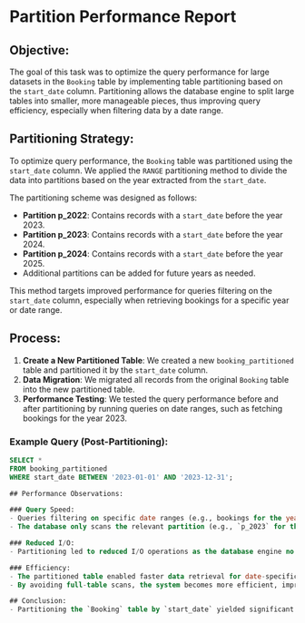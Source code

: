 # Partition Performance Report

## Objective:
The goal of this task was to optimize the query performance for large datasets in the `Booking` table by implementing table partitioning based on the `start_date` column. Partitioning allows the database engine to split large tables into smaller, more manageable pieces, thus improving query efficiency, especially when filtering data by a date range.

## Partitioning Strategy:
To optimize query performance, the `Booking` table was partitioned using the `start_date` column. We applied the `RANGE` partitioning method to divide the data into partitions based on the year extracted from the `start_date`.

The partitioning scheme was designed as follows:
- **Partition p_2022**: Contains records with a `start_date` before the year 2023.
- **Partition p_2023**: Contains records with a `start_date` before the year 2024.
- **Partition p_2024**: Contains records with a `start_date` before the year 2025.
- Additional partitions can be added for future years as needed.

This method targets improved performance for queries filtering on the `start_date` column, especially when retrieving bookings for a specific year or date range.

## Process:
1. **Create a New Partitioned Table**: We created a new `booking_partitioned` table and partitioned it by the `start_date` column.
2. **Data Migration**: We migrated all records from the original `Booking` table into the new partitioned table.
3. **Performance Testing**: We tested the query performance before and after partitioning by running queries on date ranges, such as fetching bookings for the year 2023.

### Example Query (Post-Partitioning):
```sql
SELECT * 
FROM booking_partitioned 
WHERE start_date BETWEEN '2023-01-01' AND '2023-12-31';

## Performance Observations:

### Query Speed:
- Queries filtering on specific date ranges (e.g., bookings for the year 2023) were significantly faster after partitioning.
- The database only scans the relevant partition (e.g., `p_2023` for the year 2023), rather than the entire table, reducing the query execution time.

### Reduced I/O:
- Partitioning led to reduced I/O operations as the database engine no longer needs to scan through the entire table. Instead, it accesses only the partition relevant to the date range in question.

### Efficiency:
- The partitioned table enabled faster data retrieval for date-specific queries, especially in a scenario with millions of records spanning multiple years.
- By avoiding full-table scans, the system becomes more efficient, improving overall query performance.

## Conclusion:
- Partitioning the `Booking` table by `start_date` yielded significant performance improvements, particularly for date-based queries. This optimization is beneficial for applications that need to query large amounts of data based on specific date ranges, such as querying bookings for a particular year or month.


